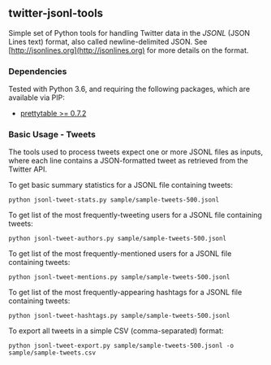 ## twitter-jsonl-tools

Simple set of Python tools for handling Twitter data in the *JSONL* (JSON Lines text) format, also called newline-delimited JSON. See [http://jsonlines.org](http://jsonlines.org) for more details on the format.

### Dependencies
Tested with Python 3.6, and requiring the following packages, which are available via PIP:

* [prettytable >= 0.7.2](https://code.google.com/p/prettytable/)

### Basic Usage - Tweets

The tools used to process tweets expect one or more JSONL files as inputs, where each line contains a JSON-formatted tweet as retrieved from the Twitter API.

To get basic summary statistics for a JSONL file containing tweets:

	python jsonl-tweet-stats.py sample/sample-tweets-500.jsonl

To get list of the most frequently-tweeting users for a JSONL file containing tweets:

	python jsonl-tweet-authors.py sample/sample-tweets-500.jsonl 

To get list of the most frequently-mentioned users for a JSONL file containing tweets:

	python jsonl-tweet-mentions.py sample/sample-tweets-500.jsonl 

To get list of the most frequently-appearing hashtags for a JSONL file containing tweets:

	python jsonl-tweet-hashtags.py sample/sample-tweets-500.jsonl

To export all tweets in a simple CSV (comma-separated) format:
	
	python jsonl-tweet-export.py sample/sample-tweets-500.jsonl -o sample/sample-tweets.csv
